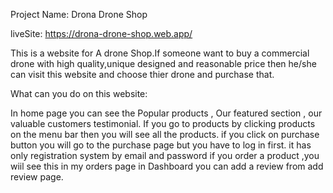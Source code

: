 Project Name: Drona Drone Shop

liveSite: https://drona-drone-shop.web.app/

This is a website for A drone Shop.If someone want to buy a commercial drone with high quality,unique designed and reasonable price then he/she can visit this website and choose thier drone and purchase that.

What can you do on this website:

In home page you can see the Popular products , Our featured section , our valuable customers testimonial.
If you go to products by clicking products on the menu bar then you will see all the products.
if you click on purchase button you will go to the purchase page but you have to log in first.
it has only registration system by email and password
if you order a product ,you wiil see this in my orders page in Dashboard
you can add a review from add review page.
